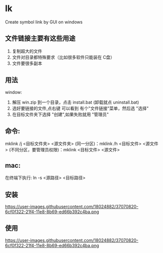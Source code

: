 # lk
Create symbol link by GUI on windows

## 文件链接主要有这些用途
1. 复制超大的文件
2. 文件对目录都特殊要求（比如很多软件只能装在 C盘）
3. 文件要很多副本

## 用法
window:
1. 解压 win.zip 到一个目录，点击 install.bat (卸载就点 uninstall.bat)
2. 选好要链接的文件,点右键 可以看到 有个"文件链接"菜单，然后选 "选择"
3. 在目标文件夹下选择 "创建",如果失败就用 "管理员"

## 命令:
mklink /j <目标文件夹> <源文件夹> 
(同一分区)：mklink /h <目标文件> <源文件> 
(不同分区，要管理员权限)：mklink <目标文件> <源文件> 

## mac:
在终端下执行: ln -s <源路径> <目标路径>

## 安装
https://user-images.githubusercontent.com/18024882/37070820-6cf0f322-21f4-11e8-8b69-ed66b392c4ba.png

## 使用
https://user-images.githubusercontent.com/18024882/37070820-6cf0f322-21f4-11e8-8b69-ed66b392c4ba.png
